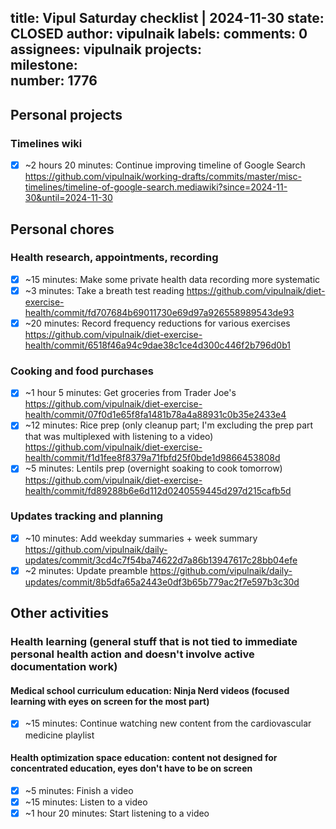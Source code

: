 title:	Vipul Saturday checklist | 2024-11-30
state:	CLOSED
author:	vipulnaik
labels:	
comments:	0
assignees:	vipulnaik
projects:	
milestone:	
number:	1776
--
## Personal projects

### Timelines wiki

- [x] ~2 hours 20 minutes: Continue improving timeline of Google Search https://github.com/vipulnaik/working-drafts/commits/master/misc-timelines/timeline-of-google-search.mediawiki?since=2024-11-30&until=2024-11-30

## Personal chores

### Health research, appointments, recording

- [x] ~15 minutes: Make some private health data recording more systematic
- [x] ~3 minutes: Take a breath test reading https://github.com/vipulnaik/diet-exercise-health/commit/fd707684b69011730e69d97a926558989543de93
- [x] ~20 minutes: Record frequency reductions for various exercises https://github.com/vipulnaik/diet-exercise-health/commit/6518f46a94c9dae38c1ce4d300c446f2b796d0b1

### Cooking and food purchases

- [x] ~1 hour 5 minutes: Get groceries from Trader Joe's https://github.com/vipulnaik/diet-exercise-health/commit/07f0d1e65f8fa1481b78a4a88931c0b35e2433e4
- [x] ~12 minutes: Rice prep (only cleanup part; I'm excluding the prep part that was multiplexed with listening to a video) https://github.com/vipulnaik/diet-exercise-health/commit/f1d1fee8f8379a71fbfd25f0bde1d9866453808d
- [x] ~5 minutes: Lentils prep (overnight soaking to cook tomorrow) https://github.com/vipulnaik/diet-exercise-health/commit/fd89288b6e6d112d0240559445d297d215cafb5d

### Updates tracking and planning

- [x] ~10 minutes: Add weekday summaries + week summary https://github.com/vipulnaik/daily-updates/commit/3cd4c7f54ba74622d7a86b13947617c28bb04efe
- [x] ~2 minutes: Update preamble https://github.com/vipulnaik/daily-updates/commit/8b5dfa65a2443e0df3b65b779ac2f7e597b3c30d

## Other activities

### Health learning (general stuff that is not tied to immediate personal health action and doesn't involve active documentation work)

#### Medical school curriculum education: Ninja Nerd videos (focused learning with eyes on screen for the most part)

- [x] ~15 minutes: Continue watching new content from the cardiovascular medicine playlist

#### Health optimization space education: content not designed for concentrated education, eyes don't have to be on screen

- [x] ~5 minutes: Finish a video
- [x] ~15 minutes: Listen to a video
- [x] ~1 hour 20 minutes: Start listening to a video
